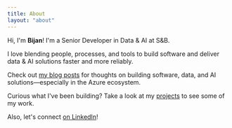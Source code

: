 ```yaml
---
title: About
layout: "about"
---
```


Hi, I'm **Bijan**! I'm a Senior Developer in Data & AI at S&B.

I love blending people, processes, and tools to build software and deliver data & AI solutions faster and more reliably.

Check out [my blog posts] for thoughts on building software, data, and AI solutions—especially in the Azure ecosystem.

Curious what I've been building? Take a look at my [projects] to see some of my work.

Also, let's connect [on LinkedIn]!



[my blog posts]: /blog/
[projects]: /projects/
[on LinkedIn]: https://linkedin.com/in/bijancamp
